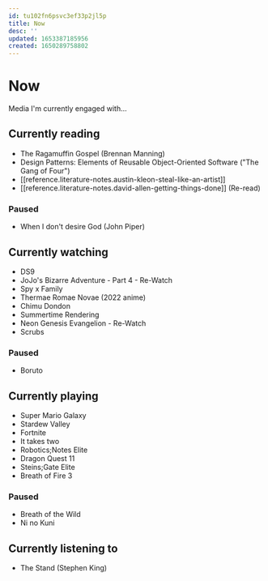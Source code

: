 ```yaml
---
id: tu102fn6psvc3ef33p2jl5p
title: Now
desc: ''
updated: 1653387185956
created: 1650289758802
---
```


# Now

Media I'm currently engaged with...

## Currently reading
- The Ragamuffin Gospel (Brennan Manning)
- Design Patterns: Elements of Reusable Object-Oriented Software ("The Gang of Four")
- [[reference.literature-notes.austin-kleon-steal-like-an-artist]]
- [[reference.literature-notes.david-allen-getting-things-done]] (Re-read)

### Paused
- When I don't desire God (John Piper)

## Currently watching
- DS9
- JoJo's Bizarre Adventure - Part 4 - Re-Watch
- Spy x Family
- Thermae Romae Novae (2022 anime)
- Chimu Dondon
- Summertime Rendering
- Neon Genesis Evangelion - Re-Watch
- Scrubs

### Paused
- Boruto

## Currently playing
- Super Mario Galaxy
- Stardew Valley
- Fortnite
- It takes two
- Robotics;Notes Elite
- Dragon Quest 11
- Steins;Gate Elite
- Breath of Fire 3

### Paused
- Breath of the Wild
- Ni no Kuni

## Currently listening to
- The Stand (Stephen King)
